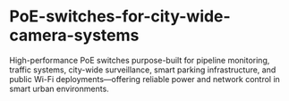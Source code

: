 # PoE-switches-for-city-wide-camera-systems
High-performance PoE switches purpose-built for pipeline monitoring, traffic systems, city-wide surveillance, smart parking infrastructure, and public Wi-Fi deployments—offering reliable power and network control in smart urban environments.
